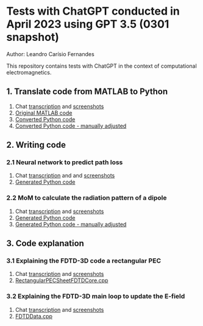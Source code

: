 # Tests with ChatGPT conducted in April 2023 using GPT 3.5 (0301 snapshot)

Author: Leandro Carísio Fernandes

This repository contains tests with ChatGPT in the context of computational electromagnetics.

## 1. Translate code from MATLAB to Python

1. Chat [transcription](./chats/1_conversion_fdtd3_matlab_to_python.txt) and [screenshots](./chats/1_conversion_fdtd3_matlab_to_python.md)
2. [Original MATLAB code](./code/1_matlab_to_python/%5Boriginal%5D%20fdtd_3D_demo.m)
3. [Converted Python code](./code/1_matlab_to_python/%5Bconverted_chatgpt%5D%20fdtd_3D_demo.py)
4. [Converted Python code - manually adjusted](./code/1_matlab_to_python/%5Badjusted%5D%20fdtd_3D_demo.py)

## 2. Writing code

### 2.1 Neural network to predict path loss

1. Chat [transcription](./chats/2_nn_path_loss_900_mhz.txt) and  and [screenshots](./chats/2_nn_path_loss_900_mhz.md)
2. [Generated Python code](./code/2_nn_pl_900mhz/script_nn.py)

### 2.2 MoM to calculate the radiation pattern of a dipole

1. Chat [transcription](./chats/3_mom_dipole.txt) and [screenshots](./chats/3_mom_dipole.md)
2. [Generated Python code](./code/3_mom_dipole/%5Bgenerated_chatgpt%5D%20mom_dipole.py)
3. [Generated Python code - manually adjusted](./code/3_mom_dipole/%5Badjusted%5D%20mom_dipole.py)

## 3. Code explanation

### 3.1 Explaining the FDTD-3D code a rectangular PEC

1. Chat [transcription](./chats/4_pec_rectangular_answer.txt)  and [screenshots](./chats/4_pec_rectangular_answer.md)
2. [RectangularPECSheetFDTDCore.cpp](https://github.com/carisio/emstudio/blob/master/EMStudio/src/emstudio/core/engine/fdtd/elementcore/RectangularPECSheetFDTDCore.cpp)

### 3.2 Explaining the FDTD-3D main loop to update the E-field

1. Chat [transcription](./chats/5_fdtd_loop_e_field_changed.txt) and [screenshots](./chats/5_fdtd_loop_e_field_changed.md)
2. [FDTDData.cpp](https://github.com/carisio/emstudio/blob/master/EMStudio/src/emstudio/core/engine/fdtd/FDTDData.cpp)